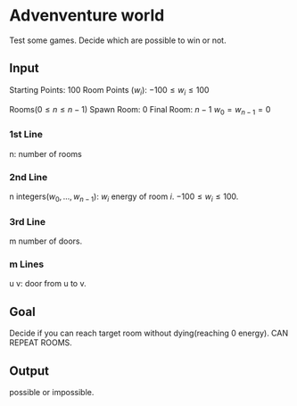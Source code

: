 # Advenventure world

Test some games. Decide which are possible to win or not.

## Input

Starting Points: 100
Room Points ($w_i$): $-100 \le w_i \le 100$

Rooms($0 \le n \le n-1$)
Spawn Room: $0$
Final Room: $n - 1$
$w_0=w_{n-1}=0$

### 1st Line

n: number of rooms

### 2nd Line

n integers($w_0, ... ,w_{n-1}$): $w_i$ energy of room $i$. $-100 \le w_i \le 100$.

### 3rd Line

m number of doors.

### m Lines

u v: door from u to v.

## Goal

Decide if you can reach target room without dying(reaching 0 energy).
CAN REPEAT ROOMS.

## Output

possible or impossible.
